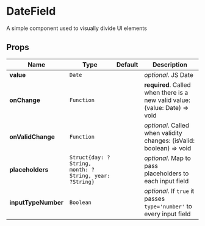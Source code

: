 # DateField

A simple component used to visually divide UI elements

## Props
|Name|Type|Default|Description|
|----|----|-------|-----------|
| **value** | <code>Date</code> |  | *optional*. JS Date |
| **onChange** | <code>Function</code> |  | **required**. Called when there is a new valid value: (value: Date) => void |
| **onValidChange** | <code>Function</code> |  | *optional*. Called when validity changes: (isValid: boolean) => void |
| **placeholders** | <code>Struct{day: ?String, month: ?String, year: ?String}</code> |  | *optional*. Map to pass placeholders to each input field |
| **inputTypeNumber** | <code>Boolean</code> |  | *optional*. If `true` it passes `type='number'` to every input field |